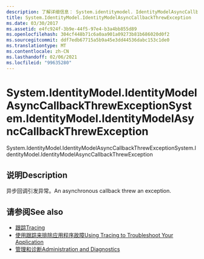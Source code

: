 ```yaml
---
description: 了解详细信息： System.identitymodel. IdentityModelAsyncCallbackThrewException
title: System.IdentityModel.IdentityModelAsyncCallbackThrewException
ms.date: 03/30/2017
ms.assetid: e4fc924f-3b9e-44f5-97e4-b3a4bb855d89
ms.openlocfilehash: 304cf448b71c6a0aa901a09273b81b686020d0f2
ms.sourcegitcommit: ddf7edb67715a5b9a45e3dd44536dabc153c1de0
ms.translationtype: MT
ms.contentlocale: zh-CN
ms.lasthandoff: 02/06/2021
ms.locfileid: "99635280"
---
```

# <a name="systemidentitymodelidentitymodelasynccallbackthrewexception"></a><span data-ttu-id="04a1d-103">System.IdentityModel.IdentityModelAsyncCallbackThrewException</span><span class="sxs-lookup"><span data-stu-id="04a1d-103">System.IdentityModel.IdentityModelAsyncCallbackThrewException</span></span>

<span data-ttu-id="04a1d-104">System.IdentityModel.IdentityModelAsyncCallbackThrewException</span><span class="sxs-lookup"><span data-stu-id="04a1d-104">System.IdentityModel.IdentityModelAsyncCallbackThrewException</span></span>  
  
## <a name="description"></a><span data-ttu-id="04a1d-105">说明</span><span class="sxs-lookup"><span data-stu-id="04a1d-105">Description</span></span>  

 <span data-ttu-id="04a1d-106">异步回调引发异常。</span><span class="sxs-lookup"><span data-stu-id="04a1d-106">An asynchronous callback threw an exception.</span></span>  
  
## <a name="see-also"></a><span data-ttu-id="04a1d-107">请参阅</span><span class="sxs-lookup"><span data-stu-id="04a1d-107">See also</span></span>

- [<span data-ttu-id="04a1d-108">跟踪</span><span class="sxs-lookup"><span data-stu-id="04a1d-108">Tracing</span></span>](index.md)
- [<span data-ttu-id="04a1d-109">使用跟踪来排除应用程序故障</span><span class="sxs-lookup"><span data-stu-id="04a1d-109">Using Tracing to Troubleshoot Your Application</span></span>](using-tracing-to-troubleshoot-your-application.md)
- [<span data-ttu-id="04a1d-110">管理和诊断</span><span class="sxs-lookup"><span data-stu-id="04a1d-110">Administration and Diagnostics</span></span>](../index.md)

